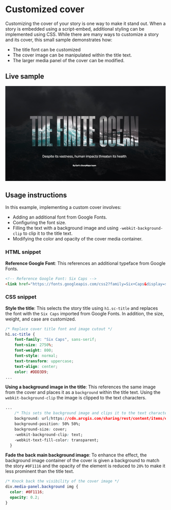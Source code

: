 # Customized cover
Customizing the cover of your story is one way to make it stand out. When a story is embedded using a script-embed, additional styling can be implemented using CSS. While there are many ways to customize a story and its cover, this small sample demonstrates how:
- The title font can be customized
- The cover image can be manipulated within the title text.
- The larger media panel of the cover can be modified.

## Live sample
[![Custom cover sample codepen](./assets/sample_custom_cover.jpg "Custom cover sample codepen")](https://codepen.io/Warren-Davison/pen/MWNegKp)

## Usage instructions
In this example, implementing a custom cover involves:
- Adding an additional font from Google Fonts.
- Configuring the font size.
- Filling the text with a background image and using `-webkit-background-clip` to clip it to the title text.
- Modifying the color and opacity of the cover media container.

### HTML snippet
**Reference Google Font**: This references an additional typeface from Google Fonts.
```html
<!-- Reference Google Font: Six Caps -->
<link href="https://fonts.googleapis.com/css2?family=Six+Caps&display=swap" rel="stylesheet">
```

### CSS snippet
**Style the title**: This selects the story title using `h1.sc-title` and replaces the font with the `Six Caps` imported from Google Fonts. In addition, the size, weight, and case are customized.

```css
/* Replace cover title font and image cutout */
h1.sc-title {
    font-family: "Six Caps", sans-serif;
    font-size: 2750%;
    font-weight: 800;
    font-style: normal;
    text-transform: uppercase;
    text-align: center;
    color: #DDD3D9;
...
```
**Using a background image in the title**: This references the same image from the cover and places it as a `background` within the title text. Using the `webkit-background-clip` the image is clipped to the text characters.
```css
...
    /* This sets the background image and clips it to the text characters */
    background: url(https://cdn.arcgis.com/sharing/rest/content/items/e857e2e8b0f34597999077a04dba4350/resources/C1VCMdFCo1WDwDyUI1NX0.jpeg) no-repeat;
    background-position: 50% 50%;
    background-size: cover;
    -webkit-background-clip: text;
    -webkit-text-fill-color: transparent;
  }
```
**Fade the back main background image**: To enhance the effect, the background image container of the cover is given a background to match the story `#0F1116` and the opacity of the element is reduced to `20%` to make it less prominent than the title text.
```css
/* Knock back the visibility of the cover image */
div.media-panel.background img {
  color: #0F1116;
  opacity: 0.2;
}
```